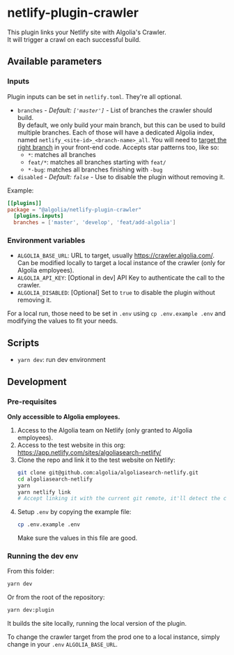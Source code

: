 # netlify-plugin-crawler

This plugin links your Netlify site with Algolia's Crawler.  
It will trigger a crawl on each successful build.

## Available parameters

### Inputs

Plugin inputs can be set in `netlify.toml`. They're all optional.

- `branches` - _Default: `['master']`_ - List of branches the crawler should build.  
  By default, we only build your main branch, but this can be used to build multiple branches.
  Each of those will have a dedicated Algolia index, named `netlify_<site-id>_<branch-name>_all`.
  You will need to [target the right branch](../frontend#using-multiple-branches) in your front-end code.
  Accepts star patterns too, like so:
  - `*`: matches all branches
  - `feat/*`: matches all branches starting with `feat/`
  - `*-bug`: matches all branches finishing with `-bug`
- `disabled` - _Default: `false`_ - Use to disable the plugin without removing it.

Example:

```toml
[[plugins]]
package = "@algolia/netlify-plugin-crawler"
  [plugins.inputs]
  branches = ['master', 'develop', 'feat/add-algolia']
```

### Environment variables

- `ALGOLIA_BASE_URL`: URL to target, usually https://crawler.algolia.com/.  
  Can be modified locally to target a local instance of the crawler (only for Algolia employees).
- `ALGOLIA_API_KEY`: [Optional in dev] API Key to authenticate the call to the crawler.
- `ALGOLIA_DISABLED`: [Optional] Set to `true` to disable the plugin without removing it.

For a local run, those need to be set in `.env` using `cp .env.example .env` and modifying the values to fit your needs.

## Scripts

- `yarn dev`: run dev environment

## Development

### Pre-requisites

**Only accessible to Algolia employees.**

1. Access to the Algolia team on Netlify (only granted to Algolia employees).
2. Access to the test website in this org: https://app.netlify.com/sites/algoliasearch-netlify/
3. Clone the repo and link it to the test website on Netlify:
   ```sh
   git clone git@github.com:algolia/algoliasearch-netlify.git
   cd algoliasearch-netlify
   yarn
   yarn netlify link
   # Accept linking it with the current git remote, it'll detect the correct site automatically
   ```
4. Setup `.env` by copying the example file:
   ```sh
   cp .env.example .env
   ```
   Make sure the values in this file are good.

### Running the dev env

From this folder:

```sh
yarn dev
```

Or from the root of the repository:

```sh
yarn dev:plugin
```

It builds the site locally, running the local version of the plugin.

To change the crawler target from the prod one to a local instance, simply change in your `.env` `ALGOLIA_BASE_URL`.
